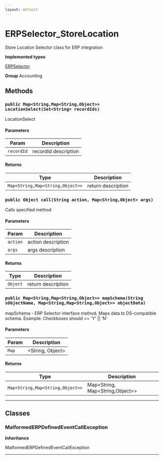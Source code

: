 ```yaml
---
layout: default
---
```

# ERPSelector_StoreLocation

Store Location Selector class for ERP integration


**Implemented types**

[ERPSelector](./ERPSelector.md)


**Group** Accounting

## Methods
### `public Map<String,Map<String,Object>> LocationSelect(Set<String> recordIds)`

LocationSelect

#### Parameters

|Param|Description|
|---|---|
|`recordId`|recordId description|

#### Returns

|Type|Description|
|---|---|
|`Map<String,Map<String,Object>>`|return description|

### `public Object call(String action, Map<String,Object> args)`

Calls specified method

#### Parameters

|Param|Description|
|---|---|
|`action`|action description|
|`args`|args description|

#### Returns

|Type|Description|
|---|---|
|`Object`|return description|

### `public Map<String,Map<String,Object>> mapSchema(String sObjectName, Map<String,Map<String,Object>> objectData)`

mapSchema - ERP Selector interface method. Maps data to DS-compatible schema. Example: Checkboxes should == 'Y' || 'N'

#### Parameters

|Param|Description|
|---|---|
|`Map`|<String, Object>|

#### Returns

|Type|Description|
|---|---|
|`Map<String,Map<String,Object>>`|Map<String, Map<String,Object>>|

---
## Classes
### MalformedERPDefinedEventCallException

**Inheritance**

MalformedERPDefinedEventCallException


---
